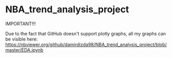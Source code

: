 # NBA_trend_analysis_project

IMPORTANT!!!

Due to the fact that GitHub doesn't support plotly graphs, all my graphs can be visible here:
https://nbviewer.org/github/damirdizda98/NBA_trend_analysis_project/blob/master/EDA.ipynb
